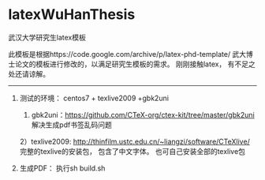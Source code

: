 # latexWuHanThesis

武汉大学研究生latex模板

此模板是根据https://code.google.com/archive/p/latex-phd-template/
武大博士论文的模板进行修改的，以满足研究生模板的需求。
刚刚接触latex， 有不足之处还请谅解。



----------
1. 测试的环境：
    centos7 + texlive2009 +gbk2uni

	1) gbk2uni：https://github.com/CTeX-org/ctex-kit/tree/master/gbk2uni
	   解决生成pdf书签乱码问题

	2）texlive2009: http://thinfilm.ustc.edu.cn/~liangzi/software/CTeXlive/
       完整的texlive的安装包， 包含了中文字体。 也可自己安装全部的texlive包



2. 生成PDF：
    执行sh build.sh
